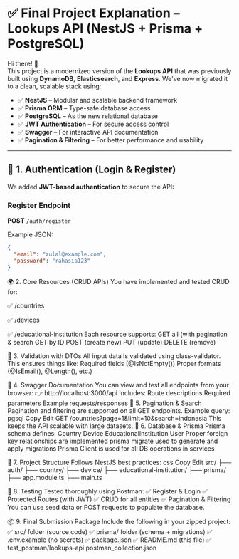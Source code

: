 # ✅ Final Project Explanation – Lookups API (NestJS + Prisma + PostgreSQL)

Hi there! 👋  
This project is a modernized version of the **Lookups API** that was previously built using **DynamoDB**, **Elasticsearch**, and **Express**. We've now migrated it to a clean, scalable stack using:

- ✅ **NestJS** – Modular and scalable backend framework  
- ✅ **Prisma ORM** – Type-safe database access  
- ✅ **PostgreSQL** – As the new relational database  
- ✅ **JWT Authentication** – For secure access control  
- ✅ **Swagger** – For interactive API documentation  
- ✅ **Pagination & Filtering** – For better performance and usability  

---

## 🔐 1. Authentication (Login & Register)

We added **JWT-based authentication** to secure the API:

### Register Endpoint

**POST** `/auth/register`

Example JSON:
```json
{
  "email": "zulal@example.com",
  "password": "rahasia123"
}
```
🌍 2. Core Resources (CRUD APIs)
You have implemented and tested CRUD for:

✅ /countries

✅ /devices

✅ /educational-institution
Each resource supports:
GET all (with pagination & search
GET by ID
POST (create new)
PUT (update)
DELETE (remove)

🧠 3. Validation with DTOs
All input data is validated using class-validator.
This ensures things like:
Required fields (@IsNotEmpty())
Proper formats (@IsEmail(), @Length(), etc.)

📄 4. Swagger Documentation
You can view and test all endpoints from your browser:
👉 http://localhost:3000/api
Includes:
Route descriptions
Required parameters
Example requests/responses
🔄 5. Pagination & Search
Pagination and filtering are supported on all GET endpoints.
Example query:
pgsql
Copy
Edit
GET /countries?page=1&limit=10&search=indonesia
This keeps the API scalable with large datasets.
📝 6. Database & Prisma
Prisma schema defines:
Country
Device
EducationalInstitution
User
Proper foreign key relationships are implemented
prisma migrate used to generate and apply migrations
Prisma Client is used for all DB operations in services

📁 7. Project Structure
Follows NestJS best practices:
css
Copy
Edit
src/
├── auth/
├── country/
├── device/
├── educational-institution/
├── prisma/
├── app.module.ts
├── main.ts

🧪 8. Testing
Tested thoroughly using Postman:
✅ Register & Login
✅ Protected Routes (with JWT)
✅ CRUD for all entities
✅ Pagination & Filtering
You can use seed data or POST requests to populate the database.

📦 9. Final Submission Package
Include the following in your zipped project:
✅ src/ folder (source code)
✅ prisma/ folder (schema + migrations)
✅ .env.example (no secrets)
✅ package.json
✅ README.md (this file)
✅ test_postman/lookups-api.postman_collection.json

